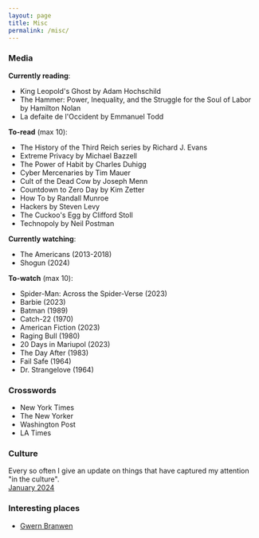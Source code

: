 ```yaml
---
layout: page
title: Misc
permalink: /misc/
---
```

### Media
**Currently reading**:
- King Leopold's Ghost by Adam Hochschild
- The Hammer: Power, Inequality, and the Struggle for the Soul of Labor by Hamilton Nolan
- La defaite de l'Occident by Emmanuel Todd

**To-read** (max 10):
- The History of the Third Reich series by Richard J. Evans
- Extreme Privacy by Michael Bazzell
- The Power of Habit by Charles Duhigg
- Cyber Mercenaries by Tim Mauer
- Cult of the Dead Cow by Joseph Menn
- Countdown to Zero Day by Kim Zetter
- How To by Randall Munroe 
- Hackers by Steven Levy
- The Cuckoo's Egg by Clifford Stoll
- Technopoly by Neil Postman

**Currently watching**:
- The Americans (2013-2018)
- Shogun (2024)

**To-watch** (max 10):
- Spider-Man: Across the Spider-Verse (2023)
- Barbie (2023)
- Batman (1989)
- Catch-22 (1970)
- American Fiction (2023)
- Raging Bull (1980)
- 20 Days in Mariupol (2023)
- The Day After (1983)
- Fail Safe (1964)
- Dr. Strangelove (1964)

### Crosswords
- New York Times
- The New Yorker
- Washington Post
- LA Times

### Culture
Every so often I give an update on things that have captured my attention "in the culture".\
[January 2024](_posts/2024-01-02-cu.md)

### Interesting places
- [Gwern Branwen](https://gwern.net/index)
